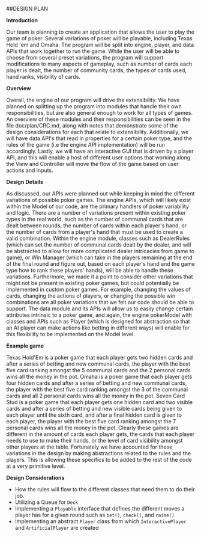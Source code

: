 ##DESIGN PLAN

__Introduction__

Our team is planning to create an application that allows the user to play the game of poker.
Several variations of poker will be playable, including Texas Hold 'em
and Omaha. The program will be split into engine, player, and data APIs that work together
to run the game. While the user will be able to choose from several preset variations, the
program will support modifications to many aspects of gameplay, such as number of cards each player is dealt,
the number of community cards, the types of cards used, hand ranks, visibility of cards. 
  
__Overview__

Overall, the engine of our program will drive the extensibility. We have planned on splitting up 
the program into modules that handle their own responsibilities, but are also general enough to 
work for all types of games. An overview of these modules and their responsibilities can be 
seen in the file doc/plan/CRC.md, along with notes that demonstrate some of the design considerations
for each that relate to extensibility. Additionally, we will have data API's that read in properties 
for a certain poker type, and the rules of the game (i.e the engine API implementation) will 
be run accordingly. Lastly, we will have an interactive GUI that is driven by a player API,
and this will enable a host of different user options that working along the View and Controller will
move the flow of the game based on user actions and inputs. 

__Design Details__

As discussed, our APIs were planned out while keeping in mind the different variations of possible poker
games. The engine APIs, which will likely exist within the Model of our code, are the primary
handlers of poker variability and logic. There are a number of variations present within existing 
poker types in the real world, such as the number of communal cards that are dealt between 
rounds, the number of cards within each player's hand, or the number of cards from a player's 
hand that must be used to create a valid combination. Within the engine module, classes such as
 DealerRules (which can set the number of communal cards dealt by the dealer, and will be abstracted to 
 allow for more complicated dealer intricacies from game to game), or Win Manager (which can take in the 
 players remaining at the end of the final round and figure out, based on each player's hand 
 and the game type how to rank these players' hands), will be able to handle these variations. 
 Furthermore, we made it a point to consider other variations that might not be present in existing poker
 games, but could potentially be implemented in custom poker games. For example, changing the values of cards, 
 changing the actions of players, or changing the possible win combinations are all poker variations that we 
 felt our code should be able to support. The data module and its APIs will allow us to easily change certain
 attributes intrinsic to a poker game, and again, the engine pokerModel with classes and APIs such as 
 Player (which is designed for abstraction so that an AI player can make actions like betting in 
 different ways) will enable for this flexibility to be implemented on the Model level. 

__Example game__

Texas Hold'Em is a poker game that each player gets two hidden cards and after a series of betting and new communal cards, the player with the best five card ranking amongst the 5 communal cards and the 2 personal cards wins all the money in the pot.
Omaha is a poker game that each player gets four hidden cards and after a series of betting and new communal cards, the player with the best five card ranking amongst the 3 of the communal cards and all 2 personal cards wins all the money in the pot.
Seven Card Stud is a poker game that each player gets one hidden card and two visible cards and after a series of betting and new visible cards being given to each player until the sixth card, and after a final hidden card is given to each player, the player with the best five card ranking amongst the 7 personal cards wins all the money in the pot.
Clearly these games are different in the amount of cards each player gets, the cards that each player needs to use to make their hands, or the level of card visibility amongst other players at the table. Fortunately we have accounted for these variations in the design by making abstractions related to the rules and the players. This is allowing these specifics to be added to the rest of the code at a very primitive level.


__Design Considerations__

- How the rules will flow to the different classes that need them to do their job. 
- Utilizing a Queue for `Deck`
- Implementing a `Playable` interface that defines the different moves a player has for a given round such as `bet()`, `check()`, and `raise()`
- Implementing an abstract `Player` class from which `InteractivePlayer` and `ArtificialPlayer` are created



